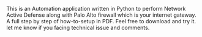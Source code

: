 This is an Automation application written in Python to perform Network Active Defense along with Palo Alto firewall which is your internet gateway.
A full step by step of how-to-setup in PDF. Feel free to download and try it. let me know if you facing technical issue and comments.
